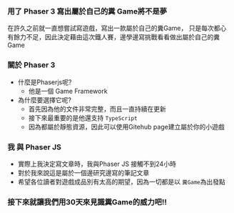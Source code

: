 ### 用了 Phaser 3 寫出屬於自己的糞 Game將不是夢
 在許久之前就一直想嘗試寫遊戲，寫出一款屬於自己的糞Game，
 只是每次都心有餘力不足，因此決定藉由這次鐵人賽，邊學邊寫挑戰看看做出屬於自己的糞Game

### 關於 Phaser 3
- 什麼是Phaserjs呢?
  - 他是一個 Game Framework
- 為什麼要選擇它呢?
  - 首先因為他的文件非常完整，而且一直持續在更新
  - 接下來最重要的是他還支持 `TypeScript`
  - 因為都屬於靜態資源，因此可以使用Gitehub page建立屬於你的小遊戲

### 我 與 Phaser JS
- 實際上我決定寫文章時，我與Phaser JS 接觸不到24小時
- 對於我來說這是屬於一個邊研究邊寫的筆記文章
- 希望各位讀者對遊戲成品別有太高的期望，因為一切都是以 `糞Game`為出發點

### 接下來就讓我們用30天來見識糞Game的威力吧!!